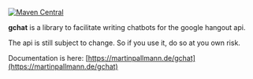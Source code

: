 [![Maven Central](https://img.shields.io/maven-central/v/de.martinpallmann.gchat/gchat-core_2.13.svg)](https://search.maven.org/search?q=g:de.martinpallmann.gchat)

**gchat** is a library to facilitate writing chatbots for the google hangout api.

The api is still subject to change. So if you use it, do so at you own risk.

Documentation is here: [https://martinpallmann.de/gchat](https://martinpallmann.de/gchat)